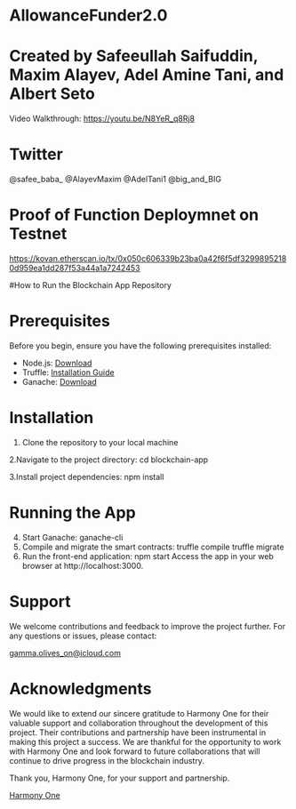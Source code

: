 # AllowanceFunder2.0
# Created by Safeeullah Saifuddin, Maxim Alayev, Adel Amine Tani, and Albert Seto

Video Walkthrough:
  https://youtu.be/N8YeR_q8Rj8

# Twitter
@safee_baba_
@AlayevMaxim
@AdelTani1
@big_and_BIG

# Proof of Function Deploymnet on Testnet 
  https://kovan.etherscan.io/tx/0x050c606339b23ba0a42f6f5df32998952180d959ea1dd287f53a44a1a7242453

#How to Run the Blockchain App Repository 

# Prerequisites 
Before you begin, ensure you have the following prerequisites installed:
- Node.js: [Download](https://nodejs.org/)
- Truffle: [Installation Guide](https://www.trufflesuite.com/truffle)
- Ganache: [Download](https://www.trufflesuite.com/ganache)

# Installation 
1. Clone the repository to your local machine

2.Navigate to the project directory:
   cd blockchain-app
   
3.Install project dependencies:
  npm install
  
# Running the App 
4. Start Ganache:
  ganache-cli
5. Compile and migrate the smart contracts:
  truffle compile
  truffle migrate
6. Run the front-end application:
  npm start
  Access the app in your web browser at http://localhost:3000.

# Support 
We welcome contributions and feedback to improve the project further. For any questions or issues, please contact:

  gamma.olives_on@icloud.com


# Acknowledgments

We would like to extend our sincere gratitude to Harmony One for their valuable support and collaboration throughout the development of this project. Their contributions and partnership have been instrumental in making this project a success. We are thankful for the opportunity to work with Harmony One and look forward to future collaborations that will continue to drive progress in the blockchain industry.

Thank you, Harmony One, for your support and partnership.

[Harmony One](https://www.harmony.one/)



